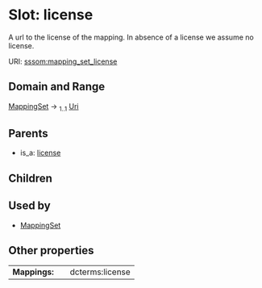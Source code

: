 
# Slot: license


A url to the license of the mapping. In absence of a license we assume no license.

URI: [sssom:mapping_set_license](https://w3id.org/sssom/mapping_set_license)


## Domain and Range

[MappingSet](MappingSet.md) &#8594;  <sub>1..1</sub> [Uri](types/Uri.md)

## Parents

 *  is_a: [license](license.md)

## Children


## Used by

 * [MappingSet](MappingSet.md)

## Other properties

|  |  |  |
| --- | --- | --- |
| **Mappings:** | | dcterms:license |

